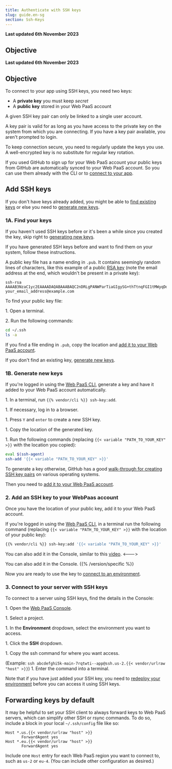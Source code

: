 ```yaml
---
title: Authenticate with SSH keys
slug: guide.en-sg
section: Ssh-Keys
---
```


**Last updated 6th November 2023**



## Objective  

**Last updated 6th November 2023**



## Objective  

To connect to your app using SSH keys, you need two keys:

* A **private key** you must keep _secret_
* A **public key** stored in your Web PaaS account

A given SSH key pair can only be linked to a single user account.

A key pair is valid for as long as you have access to the private key on the system from which you are connecting.
If you have a key pair available, you aren't prompted to login.

To keep connection secure, you need to regularly update the keys you use.
A well-encrypted key is no substitute for regular key rotation.

If you used GitHub to sign up for your Web PaaS account
your public keys from GitHub are automatically synced to your Web PaaS account.
So you can use them already with the CLI or to [connect to your app](./_index.md#2-connect-to-an-app-with-ssh).

## Add SSH keys

If you don't have keys already added,
you might be able to [find existing keys](#1a-find-your-keys) or else you need to [generate new keys](#1b-generate-new-keys).

### 1A. Find your keys

If you haven't used SSH keys before or it's been a while since you created the key,
skip right to [generating new keys](#1b-generate-new-keys).

If you have generated SSH keys before and want to find them on your system,
follow these instructions.

A public key file has a name ending in `.pub`.
It contains seemingly random lines of characters,
like this example of a public [RSA key](https://en.wikipedia.org/wiki/RSA_%28cryptosystem%29)
(note the email address at the end, which wouldn't be present in a private key):

```text
ssh-rsa AAAAB3NzaC1yc2EAAAADAQABAAABAQC2nDRLgPANWParTiaGIgySG+thTtnqFGI1tMWyqDdfvH+5hL91w2tK9PzaP+NJ5hA/cOyh30YRFb52Y64toU16Ko5K1mLqNFJajjWEI5Y4VukG6betrWfqdQ7XBr/s7nBuDOFQ5+eKbvug4rRSCSo8CsEI1eI0VNQkC9HJWYK28k7KurMdTN7X/Z/4vknM4/Rm2bnMk2idoORQgomeZS1p3GkG8dQs/c0j/b4H7azxnqdcCaR4ahbytX3d49BN0WwE84C+ItsnkCt1g5tVADPrab+Ywsm/FTnGY3cJKKdOAHt7Ls5lfpyyug2hNAFeiZF0MoCekjDZ2GH2xdFc7AX/ your_email_address@example.com
```

To find your public key file:

1\. Open a terminal.

2\. Run the following commands:


```bash
cd ~/.ssh
ls -a
```

If you find a file ending in `.pub`,
copy the location and [add it to your Web PaaS account](#2-add-an-ssh-key-to-your-platform-account).

If you don't find an existing key, [generate new keys](#1b-generate-new-keys).

### 1B. Generate new keys

If you're logged in using the [Web PaaS CLI](./_index.md#1-authenticate-with-the-cli),
generate a key and have it added to your Web PaaS account automatically.

1\. In a terminal, run `{{% vendor/cli %}} ssh-key:add`.

1\. If necessary, log in to a browser.

1\. Press `Y` and `enter` to create a new SSH key.

1\. Copy the location of the generated key.

1\. Run the following commands (replacing `{{< variable "PATH_TO_YOUR_KEY" >}}` with the location you copied):


```bash
eval $(ssh-agent)
ssh-add '{{< variable "PATH_TO_YOUR_KEY" >}}'
```

To generate a key otherwise, GitHub has a good [walk-through for creating SSH key pairs](https://docs.github.com/en/authentication/connecting-to-github-with-ssh/generating-a-new-ssh-key-and-adding-it-to-the-ssh-agent) on various operating systems.

Then you need to [add it to your Web PaaS account](#2-add-an-ssh-key-to-your-platform-account).

### 2. Add an SSH key to your WebPaas account

Once you have the location of your public key, add it to your Web PaaS account.

If you're logged in using the [Web PaaS CLI](./_index.md#1-authenticate-with-the-cli),
in a terminal run the following command (replacing `{{< variable "PATH_TO_YOUR_KEY" >}}` with the location of your public key):

```bash
{{% vendor/cli %}} ssh-key:add '{{< variable "PATH_TO_YOUR_KEY" >}}'
```


<!-- Web PaaS -->
You can also add it in the Console,
similar to this [video](https://docs.platform.sh/videos/management-console/add-ssh-mc.mp4).
<--->
<!-- Upsun -->
You can also add it in the Console.
{{% /version/specific %}}

Now you are ready to use the key to [connect to an environment](./_index.md#2-connect-to-an-app-with-ssh).

### 3. Connect to your server with SSH keys

To connect to a server using SSH keys, find the details in the Console:

1\. Open the [Web PaaS Console](https://console.platform.sh/).

1\. Select a project.

1\. In the **Environment** dropdown, select the environment you want to access.

1\. Click the **SSH** dropdown.

1\. Copy the ssh command for where you want access.

   (Example: `ssh abcdefghi5k-main-7rqtwti--app@ssh.us-2.{{< vendor/urlraw "host" >}}`)
1\. Enter the command into a terminal.


Note that if you have just added your SSH key,
you need to [redeploy your environment](./troubleshoot-ssh.md#redeploy-your-environment) before you can access it using SSH keys.

## Forwarding keys by default

It may be helpful to set your SSH client to always forward keys to Web PaaS servers, which can simplify other SSH or rsync commands.
To do so, include a block in your local `~/.ssh/config` file like so:

```text
Host *.us.{{< vendor/urlraw "host" >}}
       ForwardAgent yes
Host *.eu.{{< vendor/urlraw "host" >}}
       ForwardAgent yes
```

Include one `Host` entry for each Web PaaS region you want to connect to, such as `us-2` or `eu-4`.
(You can include other configuration as desired.)
